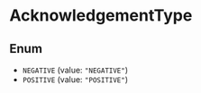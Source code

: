 # AcknowledgementType

## Enum

* `NEGATIVE` (value: `"NEGATIVE"`)
* `POSITIVE` (value: `"POSITIVE"`)
